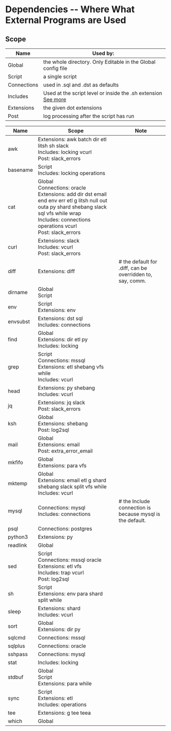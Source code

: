 # Dependencies -- Where What External Programs are Used
## Scope
Name | Used by:
-----|----------
Global | the whole directory. Only Editable in the Global config file
Script | a single script
Connections | used in .sql and .dst as defaults
Includes | Used at the script level or inside the .sh extension [See more](/docs/sh.md)
Extensions | the given dot extensions
Post | log processing after the script has run

Name | Scope | Note
-----|-------|-----
awk|Extensions: awk batch dir etl litsh sh slack<br />Includes: locking vcurl<br />Post: slack_errors|
basename|Script<br />Includes: locking operations|
cat|Global<br />Connections: oracle<br />Extensions: add dir dst email end env err etl g litsh null out outa py shard shebang slack sql vfs while wrap<br />Includes: connections operations vcurl<br />Post: slack_errors|
curl|Extensions: slack<br />Includes: vcurl<br />Post: slack_errors|
diff|Extensions: diff|# the default for .diff, can be overridden to, say, comm.
dirname|Global<br />Script|
env|Script<br />Extensions: env|
envsubst|Extensions: dst sql<br />Includes: connections|
find|Global<br />Extensions: dir etl py<br />Includes: locking|
grep|Script<br />Connections: mssql<br />Extensions: etl shebang vfs while<br />Includes: vcurl|
head|Extensions: py shebang<br />Includes: vcurl|
jq|Extensions: jq slack<br />Post: slack_errors|
ksh|Global<br />Extensions: shebang<br />Post: log2sql|
mail|Global<br />Extensions: email<br />Post: extra_error_email|
mkfifo|Global<br />Extensions: para vfs|
mktemp|Global<br />Extensions: email etl g shard shebang slack split vfs while<br />Includes: vcurl|
mysql|Connections: mysql<br />Includes: connections|# the Include connection is because mysql is the default.
psql|Connections: postgres|
python3|Extensions: py|
readlink|Global|
sed|Script<br />Connections: mssql oracle<br />Extensions: etl vfs<br />Includes: trap vcurl<br />Post: log2sql|
sh|Script<br />Extensions: env para shard split while|
sleep|Extensions: shard<br />Includes: vcurl|
sort|Global<br />Extensions: dir py|
sqlcmd|Connections: mssql|
sqlplus|Connections: oracle|
sshpass|Connections: mysql|
stat|Includes: locking|
stdbuf|Global<br />Script<br />Extensions: para while|
sync|Script<br />Extensions: etl<br />Includes: operations|
tee|Extensions: g tee teea|
which|Global|
